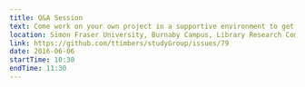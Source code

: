 ```yaml
---
title: Q&A Session
text: Come work on your own project in a supportive environment to get (and give) help from your peers!
location: Simon Fraser University, Burnaby Campus, Library Research Commons
link: https://github.com/ttimbers/studyGroup/issues/79
date: 2016-06-06
startTime: 10:30
endTime: 11:30
---
```


